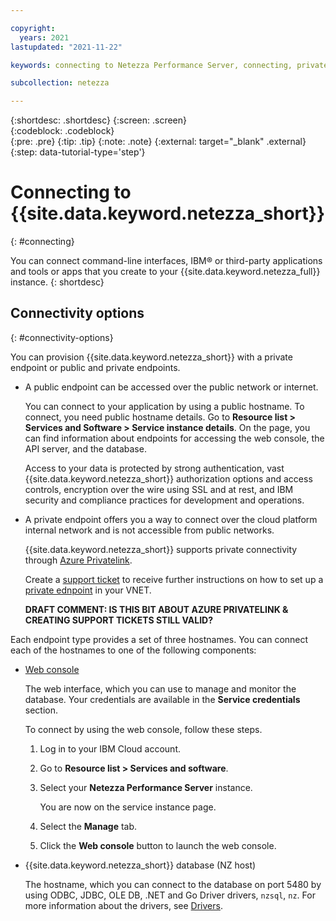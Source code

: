 ```yaml
---

copyright:
  years: 2021
lastupdated: "2021-11-22"

keywords: connecting to Netezza Performance Server, connecting, private endpoint, public endpoint, public and private endpoints, web console,

subcollection: netezza

---
```


{:shortdesc: .shortdesc}
{:screen: .screen}  
{:codeblock: .codeblock}  
{:pre: .pre}
{:tip: .tip}
{:note: .note}
{:external: target="_blank" .external}
{:step: data-tutorial-type='step'}

# Connecting to {{site.data.keyword.netezza_short}}
{: #connecting}

You can connect command-line interfaces, IBM® or third-party applications and tools or apps that you create to your {{site.data.keyword.netezza_full}} instance.
{: shortdesc}

## Connectivity options
{: #connectivity-options}

You can provision {{site.data.keyword.netezza_short}} with a private endpoint or public and private endpoints.

- A public endpoint can be accessed over the public network or internet.

   You can connect to your application by using a public hostname. To connect, you need public hostname details. Go to **Resource list > Services and Software > Service instance details**. On the page, you can find information about endpoints for accessing the web console, the API server, and the database.

   Access to your data is protected by strong authentication, vast {{site.data.keyword.netezza_short}} authorization options and access controls, encryption over the wire using SSL and at rest, and IBM security and compliance practices for development and operations.

- A private endpoint offers you a way to connect over the cloud platform internal network and is not accessible from public networks.

   {{site.data.keyword.netezza_short}} supports private connectivity through [Azure Privatelink](https://azure.microsoft.com/en-us/pricing/details/private-link/#overview).

   Create a [support ticket](/docs/netezza?topic=netezza-tickets&interface=ui) to receive further instructions on how to set up a [private ednpoint](https://docs.microsoft.com/en-us/azure/private-link/private-endpoint-overview) in your VNET.

   **DRAFT COMMENT: IS THIS BIT ABOUT AZURE PRIVATELINK & CREATING SUPPORT TICKETS STILL VALID?**


Each endpoint type provides a set of three hostnames. You can connect each of the hostnames to one of the following components:

- [Web console](/docs/netezza?topic=netezza-getstarted-console)

   The web interface, which you can use to manage and monitor the database. Your credentials are available in the **Service credentials** section.

   To connect by using the web console, follow these steps.

   1. Log in to your IBM Cloud account.
   1. Go to **Resource list > Services and software**.
   1. Select your **Netezza Performance Server** instance.

      You are now on the service instance page.

   1. Select the **Manage** tab.
   1. Click the **Web console** button to launch the web console.

- {{site.data.keyword.netezza_short}} database (NZ host)

   The hostname, which you can connect to the database on port 5480 by using ODBC, JDBC, OLE DB, .NET and Go Driver drivers, `nzsql`, `nz`. For more information about the drivers, see [Drivers](https://ibm.com/docs/en/netezza?topic=ndu-drivers-language-support-1).
